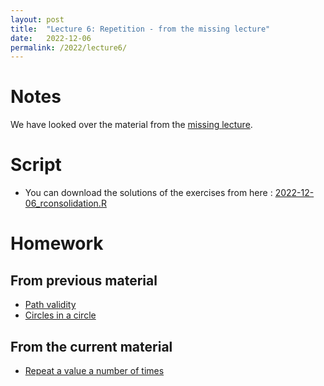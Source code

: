 ```yaml
---
layout: post
title:  "Lecture 6: Repetition - from the missing lecture"
date:   2022-12-06
permalink: /2022/lecture6/
---
```


# Notes

We have looked over the material from the [missing lecture]({{site.url}}{{site.baseurl}}no-lecture2/).

# Script

- You can download the solutions of the exercises from here : [2022-12-06_rconsolidation.R]({{site.url}}{{site.baseurl}}/data/scripts/2022-12-06_rconsolidation.R) 

# Homework 

## From previous material

- [Path validity](https://adamkocsis.github.io/rkheion/Exercises/2022-11-29_paths_validity.html)
- [Circles in a circle](https://adamkocsis.github.io/rkheion/Exercises/2022-11-21d_circles_in_circle.html)

## From the current material
- [Repeat a value a number of times](https://adamkocsis.github.io/rkheion/Exercises/2022-11-26d_repeat_values.html)
